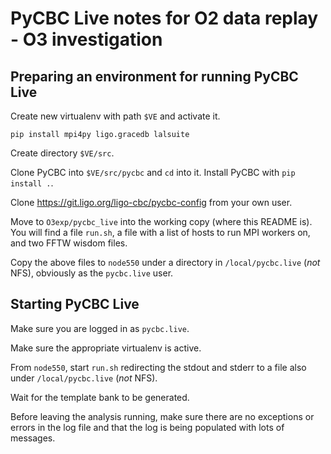 PyCBC Live notes for O2 data replay - O3 investigation
======================================================

Preparing an environment for running PyCBC Live
-----------------------------------------------

Create new virtualenv with path `$VE` and activate it.

`pip install mpi4py ligo.gracedb lalsuite`

Create directory `$VE/src`.

Clone PyCBC into `$VE/src/pycbc` and `cd` into it.
Install PyCBC with `pip install .`.

Clone https://git.ligo.org/ligo-cbc/pycbc-config from your own user.

Move to `O3exp/pycbc_live` into the working copy (where this README is).
You will find a file `run.sh`, a file with a list of hosts to run MPI workers on,
and two FFTW wisdom files.

Copy the above files to `node550` under a directory in `/local/pycbc.live`
(*not* NFS), obviously as the `pycbc.live` user.


Starting PyCBC Live
-------------------

Make sure you are logged in as `pycbc.live`.

Make sure the appropriate virtualenv is active.

From `node550`, start `run.sh` redirecting the stdout and stderr to a file
also under `/local/pycbc.live` (*not* NFS).

Wait for the template bank to be generated.

Before leaving the analysis running, make sure there are no exceptions
or errors in the log file and that the log is being populated with lots
of messages.
